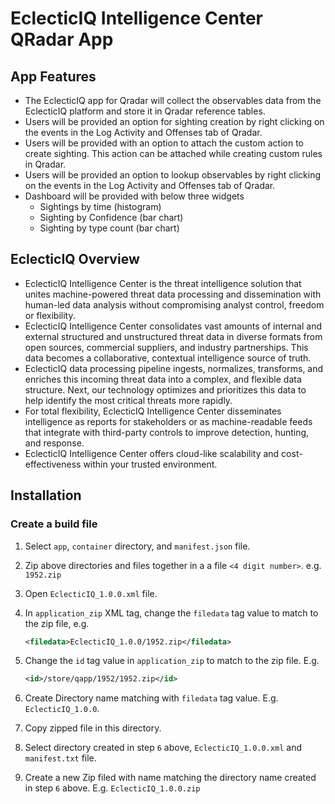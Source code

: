 # EclecticIQ Intelligence Center QRadar App

## App Features

* The EclecticIQ app for Qradar will collect the observables data from the EclecticIQ platform and store it in Qradar reference tables. 
* Users will be provided an option for sighting creation by right clicking on the events in the Log Activity and Offenses tab of Qradar.
* Users will be provided with an option to attach the custom action to create sighting. This action can be attached while creating custom rules in Qradar. 
* Users will be provided an option to lookup observables  by right clicking on the events in the Log Activity and Offenses tab of Qradar.
* Dashboard will be provided with below three widgets
	* Sightings by time (histogram) 
	* Sighting by Confidence (bar chart) 
	* Sighting by type count (bar chart) 

## EclecticIQ Overview

* EclecticIQ Intelligence Center is the threat intelligence solution that unites machine-powered threat data processing and dissemination with human-led data analysis without compromising analyst control, freedom or flexibility.
* EclecticIQ Intelligence Center consolidates vast amounts of internal and external structured and unstructured threat data in diverse formats from open sources, commercial suppliers, and industry partnerships. This data becomes a collaborative, contextual intelligence source of truth.
* EclecticIQ data processing pipeline ingests, normalizes, transforms, and enriches this incoming threat data into a complex, and flexible data structure. Next, our technology optimizes and prioritizes this data to help identify the most critical threats more rapidly.
* For total flexibility, EclecticIQ Intelligence Center disseminates intelligence as reports for stakeholders or as machine-readable feeds that integrate with third-party controls to improve detection, hunting, and response.
* EclecticIQ Intelligence Center offers cloud-like scalability and cost-effectiveness within your trusted environment.

## Installation

### Create a build file

1. Select `app`, `container` directory, and `manifest.json` file.
2. Zip above directories and files together in a a file `<4 digit number>`. e.g. `1952.zip`
3. Open `EclecticIQ_1.0.0.xml` file.
4. In `application_zip` XML tag, change the `filedata` tag value to match to the zip file, e.g.

   ```xml
   <filedata>EclecticIQ_1.0.0/1952.zip</filedata>
   ```
5. Change the `id` tag value in `application_zip` to match to the zip file. E.g.
   ```xml
   <id>/store/qapp/1952/1952.zip</id>
   ```
6. Create Directory name matching with `filedata` tag value. E.g. `EclecticIQ_1.0.0`.
7. Copy zipped file in this directory.
8. Select directory created in step `6` above, `EclecticIQ_1.0.0.xml` and `manifest.txt` file.
9. Create a new Zip filed with name matching the directory name created in step `6` above. E.g. `EclecticIQ_1.0.0.zip`